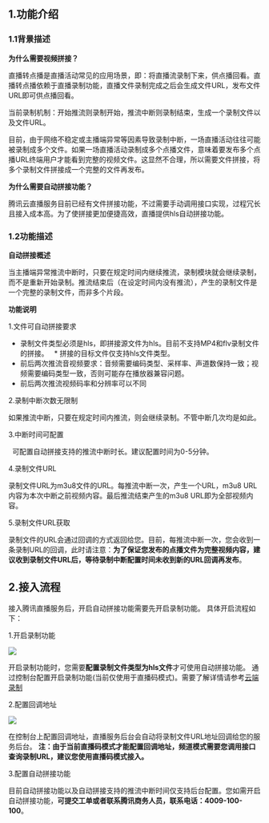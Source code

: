 ## 1.功能介绍
### 1.1背景描述


**为什么需要视频拼接？**

直播转点播是直播活动常见的应用场景，即：将直播流录制下来，供点播回看。直播转点播依赖于直播录制功能，直播文件录制完成之后会生成文件URL，发布文件URL即可供点播回看。

当前录制机制：开始推流则录制开始，推流中断则录制结束，生成一个录制文件以及文件URL。

目前，由于网络不稳定或主播端异常等因素导致录制中断，一场直播活动往往可能被录制成多个文件。如果一场直播活动录制成多个点播文件，意味着要发布多个点播URL终端用户才能看到完整的视频文件。这显然不合理，所以需要文件拼接，将多个录制文件拼接成一个完整的文件再发布。
		
**为什么需要自动拼接功能？**

   腾讯云直播服务目前已经有文件拼接功能，不过需要手动调用接口实现，过程冗长且接入成本高。为了使拼接更加便捷高效，直播提供hls自动拼接功能。
   

### 1.2功能描述

**自动拼接概述**

当主播端异常推流中断时，只要在规定时间内继续推流，录制模块就会继续录制，而不是重新开始录制。推流结束后（在设定时间内没有推流），产生的录制文件是一个完整的录制文件，而非多个片段。

**功能说明**

1.文件可自动拼接要求
   * 录制文件类型必须是hls，即拼接源文件为hls。目前不支持MP4和flv录制文件的拼接。
   * 拼接的目标文件仅支持hls文件类型。
   * 前后两次推流音视频要求：音频需要编码类型、采样率、声道数保持一致；视频需要编码类型一致，否则可能存在播放器兼容问题。
   * 前后两次推流视频码率和分辨率可以不同

2.录制中断次数无限制

  如果推流中断，只要在规定时间内推流，则会继续录制。不管中断几次均是如此。
  
3.中断时间可配置

   可配置自动拼接支持的推流中断时长。建议配置时间为0-5分钟。
   
4.录制文件URL

  录制文件URL为m3u8文件的URL。每推流中断一次，产生一个URL，m3u8 URL内容为本次中断之前视频内容。最后推流结束产生的m3u8 URL即为全部视频内容。 
  
5.录制文件URL获取

录制文件的URL会通过回调的方式返回给您。目前，每推流中断一次，您会收到一条录制URL的回调，此时请注意：**为了保证您发布的点播文件为完整视频内容，建议收到录制文件URL后，等待录制中断配置时间未收到新的URL回调再发布**。
   
	 
## 2.接入流程

接入腾讯直播服务后，开启自动拼接功能需要先开启录制功能。
具体开启流程如下：

1.开启录制功能

  ![](//mc.qcloudimg.com/static/img/f0ae825b082dac847640eb7b931eb927/image.png)

开启录制功能时，您需要**配置录制文件类型为hls文件**才可使用自动拼接功能。
通过控制台配置开启录制功能(当前仅使用于直播码模式)。需要了解详情请参考[云端录制](https://www.qcloud.com/document/product/267/7963)

2.配置回调地址

![](//mc.qcloudimg.com/static/img/5bffecf8b1e7c59680237a3c6a5e1aba/image.png)

在控制台上配置回调地址，直播服务后台会自动将录制文件URL地址回调给您的服务后台。
 **注：由于当前直播码模式才能配置回调地址，频道模式需要您调用接口查询录制URL，建议您使用直播码模式接入。**

3.配置自动拼接功能

目前自动拼接功能以及自动拼接支持的推流中断时间仅支持后台配置。您如需开启自动拼接功能，**可提交工单或者联系腾讯商务人员，联系电话：4009-100-100**。

  

